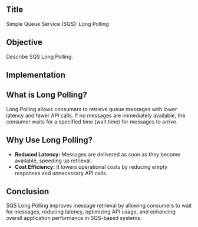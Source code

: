 ## Title
Simple Queue Service (SQS): Long Polling

## Objective
Describe SQS Long Polling.

## Implementation

## What is Long Polling?
Long Polling allows consumers to retrieve queue messages with lower latency and fewer API calls. If no messages are immediately available, the consumer waits for a specified time (wait time) for messages to arrive.

## Why Use Long Polling?
- **Reduced Latency:** Messages are delivered as soon as they become available, speeding up retrieval.
- **Cost Efficiency:** It lowers operational costs by reducing empty responses and unnecessary API calls.

## Conclusion
SQS Long Polling improves message retrieval by allowing consumers to wait for messages, reducing latency, optimizing API usage, and enhancing overall application performance in SQS-based systems.
